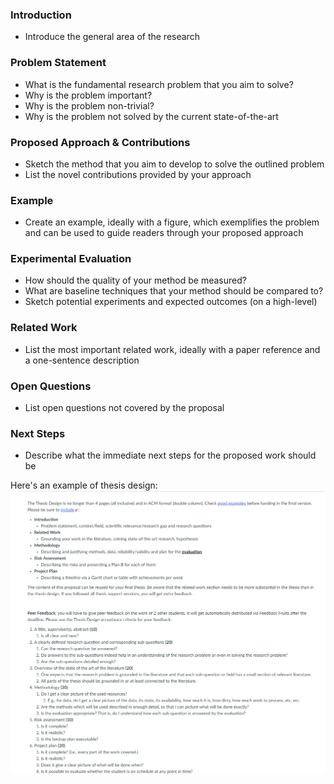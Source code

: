 ### Introduction
 * Introduce the general area of the research

### Problem Statement

 * What is the fundamental research problem that you aim to solve?
 * Why is the problem important?
 * Why is the problem non-trivial?
 * Why is the problem not solved by the current state-of-the-art

### Proposed Approach & Contributions
 * Sketch the method that you aim to develop to solve the outlined problem
 * List the novel contributions provided by your approach

### Example
 * Create an example, ideally with a figure, which exemplifies the problem and can be used to guide readers through your proposed approach

### Experimental Evaluation
 * How should the quality of your method be measured?
 * What are baseline techniques that your method should be compared to?
 * Sketch potential experiments and expected outcomes (on a high-level)

### Related Work
 * List the most important related work, ideally with a paper reference and a one-sentence description

### Open Questions
 * List open questions not covered by the proposal

### Next Steps
 * Describe what the immediate next steps for the proposed work should be

Here's an example of thesis design:
![Thesis Design](https://github.com/2023-StreamDQ-Master-Project/Proposal/blob/main/thesis%20design.png)
